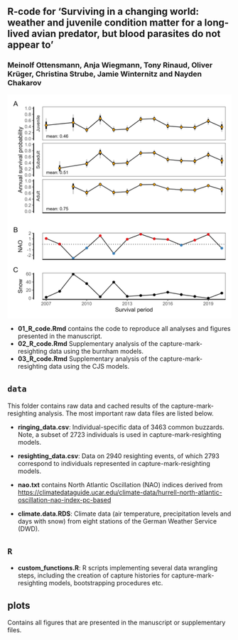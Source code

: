 
## R-code for ‘Surviving in a changing world: weather and juvenile condition matter for a long-lived avian predator, but blood parasites do not appear to’

### Meinolf Ottensmann, Anja Wiegmann, Tony Rinaud, Oliver Krüger, Christina Strube, Jamie Winternitz and Nayden Chakarov

<img src="plots/Fig_1.png" width="1152" style="display: block; margin: auto;" />

- **01_R_code.Rmd** contains the code to reproduce all analyses and
  figures presented in the manuscript.
- **02_R_code.Rmd** Supplementary analysis of the
  capture-mark-resighting data using the burnham models.
- **03_R_code.Rmd** Supplementary analysis of the
  capture-mark-resighting data using the CJS models.

## **`data`**

This folder contains raw data and cached results of the
capture-mark-resighting analysis. The most important raw data files are
listed below.

- **ringing_data.csv**: Individual-specific data of 3463 common
  buzzards. Note, a subset of 2723 individuals is used in
  capture-mark-resighting models.

- **resighting_data.csv**: Data on 2940 resighting events, of which 2793
  correspond to individuals represented in capture-mark-resighting
  models.

- **nao.txt** contains North Atlantic Oscillation (NAO) indices derived
  from
  <https://climatedataguide.ucar.edu/climate-data/hurrell-north-atlantic-oscillation-nao-index-pc-based>

- **climate.data.RDS**: Climate data (air temperature, precipitation
  levels and days with snow) from eight stations of the German Weather
  Service (DWD).

## **`R`**

- **custom_functions.R**: R scripts implementing several data wrangling
  steps, including the creation of capture histories for
  capture-mark-resighting models, bootstrapping procedures etc.

## **plots**

Contains all figures that are presented in the manuscript or
supplementary files.
